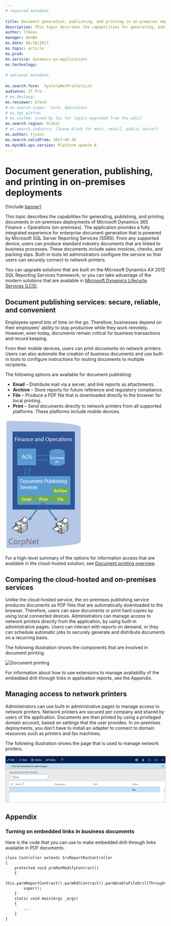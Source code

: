 ```yaml
---
# required metadata

title: Document generation, publishing, and printing in on-premises deployments
description: This topic describes the capabilities for generating, publishing, and printing documents in on-premises deployments.
author: TJVass
manager: AnnBe
ms.date: 06/16/2017
ms.topic: article
ms.prod: 
ms.service: dynamics-ax-applications
ms.technology: 

# optional metadata

ms.search.form:  SysCorpNetPrinterList
audience: IT Pro
# ms.devlang: 
ms.reviewer: kfend
# ms.search.scope:  Core, Operations
# ms.tgt_pltfrm: 
# ms.custom: [used by loc for topics migrated from the wiki]
ms.search.region: Global
# ms.search.industry: [leave blank for most, retail, public sector]
ms.author: tjvass
ms.search.validFrom: 2017-06-30 
ms.dyn365.ops.version: Platform update 8 
---
```


# Document generation, publishing, and printing in on-premises deployments

[!include [banner](../includes/banner.md)]

This topic describes the capabilities for generating, publishing, and printing documents in on-premises deployments of Microsoft Dynamics 365 Finance + Operations (on-premises). The application provides a fully integrated experience for enterprise document generation that is powered by Microsoft SQL Server Reporting Services (SSRS). From any supported device, users can produce standard industry documents that are linked to business processes. These documents include sales invoices, checks, and packing slips. Built-in tools let administrators configure the service so that users can securely connect to network printers.

You can upgrade solutions that are built on the Microsoft Dynamics AX 2012 SQL Reporting Services framework, or you can take advantage of the modern solutions that are available in [Microsoft Dynamics Lifecycle Services (LCS)](https://lcs.dynamics.com).

## Document publishing services: secure, reliable, and convenient
Employees spend lots of time on the go. Therefore, businesses depend on their employees' ability to stay productive while they work remotely. However, even today, documents remain critical for business transactions and record keeping.

From their mobile devices, users can print documents on network printers. Users can also automate the creation of business documents and use built-in tools to configure instructions for routing documents to multiple recipients.

The following options are available for document publishing:

- **Email** – Distribute mail via a server, and link reports as attachments.
- **Archive** – Store reports for future reference and regulatory compliance.
- **File** – Produce a PDF file that is downloaded directly to the browser for local printing.
- **Print** – Send documents directly to network printers from all supported platforms. These platforms include mobile devices.

![Document publishing services](media/document-publishing-services.png)

For a high-level summary of the options for information access that are available in the cloud-hosted solution, see [Document printing overview](print-documents.md).

## Comparing the cloud-hosted and on-premises services
Unlike the cloud-hosted service, the on-premises publishing service produces documents as PDF files that are automatically downloaded to the browser. Therefore, users can save documents or print hard copies by using local connected devices. Administrators can manage access to network printers directly from the application, by using built-in administrative pages. Users can interact with reports on demand, or they can schedule automatic jobs to securely generate and distribute documents on a recurring basis.

The following illustration shows the components that are involved in document printing.

![Document printing](media/Cloud-vs-on-premises.png)

For information about how to use extensions to manage availability of the embedded drill-through links in application reports, see the Appendix.

## Managing access to network printers
Administrators can use built-in administrative pages to manage access to network printers. Network printers are secured per company and shared by users of the application. Documents are then printed by using a privileged domain account, based on settings that the user provides. In on-premises deployments, you don't have to install an adapter to connect to domain resources such as printers and fax machines.

The following illustration shows the page that is used to manage network printers.

![Manage network printers page](media/manage-network-printers.png)

## Appendix

### Turning on embedded links in business documents
Here is the code that you can use to make embedded drill-through links available in PDF documents. 

```xpp
class Controller extends SrsReportRunController
{
    protected void preRunModifyContract()
    {
        this.parmReportContract().parmRdlContract().parmEnableFileDrillThrough(true);
        super();
    }
    static void main(Args _args)
    {
        ...
    }
}
```
